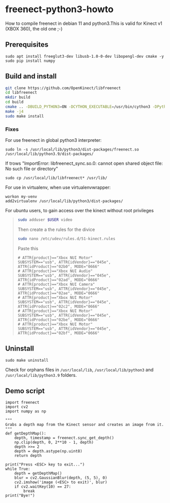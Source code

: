 # freenect-python3-howto
How to compile freenect in debian 11 and python3.This is valid for Kinect v1 (XBOX 360), the old one ;-)

## Prerequisites

```
sudo apt install freeglut3-dev libusb-1.0-0-dev libopengl-dev cmake -y
sudo pip install numpy
```

## Build and install
``` bash
git clone https://github.com/OpenKinect/libfreenect
cd libfreenect
mkdir build
cd build
cmake .. -DBUILD_PYTHON3=ON -DCYTHON_EXECUTABLE=/usr/bin/cython3 -DPython3_EXACTVERSION=3.9.2
make -j4
sudo make install
```

### Fixes

For use freenect in global python3 interpreter:

```
sudo ln -s /usr/local/lib/python3/dist-packages/freenect.so /usr/local/lib/python3.9/dist-packages/
```

If trows "ImportError: libfreenect_sync.so.0: cannot open shared object file: No such file or directory"

```
sudo cp /usr/local/lib/libfreenect* /usr/lib/ 
```

For use in virtualenv, when use virtualenvwrapper:

```
workon my-venv
add2virtualenv /usr/local/lib/python3/dist-packages/
```

For ubuntu users, to gain access over the kinect without root privileges

> ```bash
> sudo adduser $USER video
> ```
> 
> Then create a the rules for the divice
> 
> ```bash
> sudo nano /etc/udev/rules.d/51-kinect.rules
> ```
> Paste this
> 
> ```
> # ATTR{product}=="Xbox NUI Motor"
> SUBSYSTEM=="usb", ATTR{idVendor}=="045e", ATTR{idProduct}=="02b0", MODE="0666"
> # ATTR{product}=="Xbox NUI Audio"
> SUBSYSTEM=="usb", ATTR{idVendor}=="045e", ATTR{idProduct}=="02ad", MODE="0666"
> # ATTR{product}=="Xbox NUI Camera"
> SUBSYSTEM=="usb", ATTR{idVendor}=="045e", ATTR{idProduct}=="02ae", MODE="0666"
> # ATTR{product}=="Xbox NUI Motor"
> SUBSYSTEM=="usb", ATTR{idVendor}=="045e", ATTR{idProduct}=="02c2", MODE="0666"
> # ATTR{product}=="Xbox NUI Motor"
> SUBSYSTEM=="usb", ATTR{idVendor}=="045e", ATTR{idProduct}=="02be", MODE="0666"
> # ATTR{product}=="Xbox NUI Motor"
> SUBSYSTEM=="usb", ATTR{idVendor}=="045e", ATTR{idProduct}=="02bf", MODE="0666"
> ```

## Uninstall

`sudo make uninstall`

Check for orphans files in `/usr/local/lib`, `/usr/local/lib/python3` and `/usr/local/lib/python3.9` folders.


## Demo script

```
import freenect
import cv2
import numpy as np

"""
Grabs a depth map from the Kinect sensor and creates an image from it.
"""
def getDepthMap():	
    depth, timestamp = freenect.sync_get_depth()
    np.clip(depth, 0, 2**10 - 1, depth)
    depth >>= 2
    depth = depth.astype(np.uint8)
    return depth

print("Press <ESC> key to exit...")
while True:
    depth = getDepthMap()
    blur = cv2.GaussianBlur(depth, (5, 5), 0)
    cv2.imshow('image (<ESC> to exit)', blur)
    if cv2.waitKey(10) == 27:
        break
print("Bye!")
```
